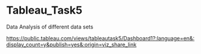 # Tableau_Task5
Data Analysis of different data sets

https://public.tableau.com/views/tableautask5/Dashboard1?:language=en&:display_count=y&publish=yes&:origin=viz_share_link
